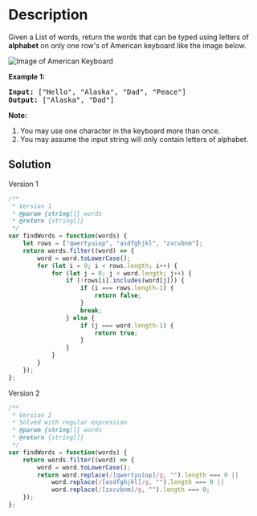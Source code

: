 # Description

Given a List of words, return the words that can be typed using letters of **alphabet** on only one row's of American keyboard like the image below.

![Image of American Keyboard](https://leetcode.com/static/images/problemset/keyboard.png)

**Example 1:**
<pre><b>Input:</b> ["Hello", "Alaska", "Dad", "Peace"]
<b>Output:</b> ["Alaska", "Dad"]
</pre>

**Note:**
1. You may use one character in the keyboard more than once.
2. You may assume the input string will only contain letters of alphabet.

## Solution
Version 1
```javascript
/**
 * Version 1
 * @param {string[]} words
 * @return {string[]}
 */
var findWords = function(words) {
    let rows = ["qwertyuiop", "asdfghjkl", "zxcvbnm"];
    return words.filter((word) => {
        word = word.toLowerCase();
        for (let i = 0; i < rows.length; i++) {
            for (let j = 0; j < word.length; j++) {
                if (!rows[i].includes(word[j])) {
                    if (i === rows.length-1) {
                        return false;
                    }
                    break;
                } else {
                    if (j === word.length-1) {
                        return true;
                    }
                }
            }
        }
    });
};
```
Version 2
```javascript
/**
 * Version 2
 * Solved with regular expression
 * @param {string[]} words
 * @return {string[]}
 */
var findWords = function(words) {
    return words.filter((word) => {
        word = word.toLowerCase();
        return word.replace(/[qwertyuiop]/g, "").length === 0 ||
            word.replace(/[asdfghjkl]/g, "").length === 0 ||
            word.replace(/[zxcvbnm]/g, "").length === 0;
    });
};
```
